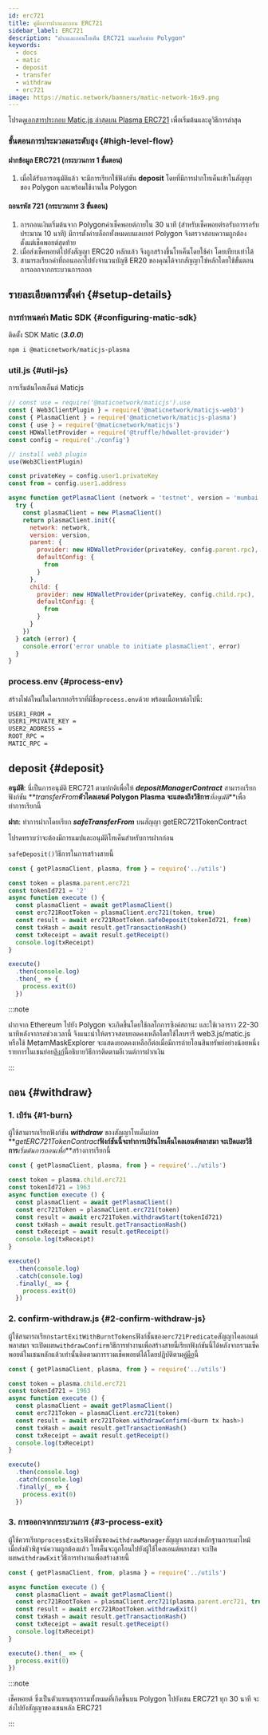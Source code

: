 ```yaml
---
id: erc721
title: คู่มือการฝากและถอน ERC721
sidebar_label: ERC721
description: "ฝากและถอนโทเค็น ERC721 บนเครือข่าย Polygon"
keywords:
  - docs
  - matic
  - deposit
  - transfer
  - withdraw
  - erc721
image: https://matic.network/banners/matic-network-16x9.png
---
```


โปรดดู[เอกสารประกอบ Matic.js ล่าสุดบน Plasma ERC721](https://maticnetwork.github.io/matic.js/docs/plasma/erc721/) เพื่อเริ่มต้นและดูวิธีการล่าสุด

### ขั้นตอนการประมวลผลระดับสูง {#high-level-flow}

#### **ฝากข้อมูล ERC721 (กระบวนการ 1 ขั้นตอน)**

1. เมื่อได้รับการอนุมัติแล้ว จะมีการเรียกใช้ฟังก์ชัน **deposit** โดยที่มีการฝากโทเค็นเข้าในสัญญาของ Polygon และพร้อมใช้งานใน Polygon

#### **ถอนรหัส 721 (กระบวนการ 3 ขั้นตอน)**

1. การถอนเงินเริ่มต้นจาก Polygonค่าเช็คพอยต์ภายใน 30 นาที (สำหรับเช็คพอยต์รอรับการรอรับประมาณ 10 นาที) มีการตั้งค่าบล็อกทั้งหมดบนเลเยอร์ Polygon จึงตรวจสอบความถูกต้องตั้งแต่เช็คพอยต์สุดท้าย
2. เมื่อส่งเช็คพอยต์ไปยังสัญญา ERC20 หลักแล้ว จึงถูกสร้างขึ้นโทเค็นโดยใช้ค่า โดยเทียบเท่าได้
3. สามารถเรียกค่าที่ถอนออกไปยังจำนวนบัญชี ER20 ของคุณได้จากสัญญาโซ่หลักโดยใช้ขั้นตอนการออกจากกระบวนการออก

## รายละเอียดการตั้งค่า {#setup-details}

### การกำหนดค่า Matic SDK {#configuring-matic-sdk}

ติดตั้ง SDK Matic (**_3.0.0_**)

```bash
npm i @maticnetwork/maticjs-plasma
```

### util.js {#util-js}

การเริ่มต้นไคลเอ็นต์ Maticjs

```js
// const use = require('@maticnetwork/maticjs').use
const { Web3ClientPlugin } = require('@maticnetwork/maticjs-web3')
const { PlasmaClient } = require('@maticnetwork/maticjs-plasma')
const { use } = require('@maticnetwork/maticjs')
const HDWalletProvider = require('@truffle/hdwallet-provider')
const config = require('./config')

// install web3 plugin
use(Web3ClientPlugin)

const privateKey = config.user1.privateKey
const from = config.user1.address

async function getPlasmaClient (network = 'testnet', version = 'mumbai') {
  try {
    const plasmaClient = new PlasmaClient()
    return plasmaClient.init({
      network: network,
      version: version,
      parent: {
        provider: new HDWalletProvider(privateKey, config.parent.rpc),
        defaultConfig: {
          from
        }
      },
      child: {
        provider: new HDWalletProvider(privateKey, config.child.rpc),
        defaultConfig: {
          from
        }
      }
    })
  } catch (error) {
    console.error('error unable to initiate plasmaClient', error)
  }
}
```

### process.env {#process-env}

สร้างไฟล์ใหม่ในไดเรกทอรีรากที่มีชื่อ`process.env`ด้วย พร้อมเนื้อหาต่อไปนี้:

```bash
USER1_FROM =
USER1_PRIVATE_KEY =
USER2_ADDRESS =
ROOT_RPC =
MATIC_RPC =
```

## deposit {#deposit}

**อนุมัติ**: นี่เป็นการอนุมัติ ERC721 ตามปกติเพื่อให้ **_depositManagerContract_** สามารถเรียกฟังก์ชัน **_transferFrom_**ตัวไคลเอนต์ Polygon Plasma จะแสดงถึงวิธีการ**_ที่อนุมัติ_**เพื่อทำการเรียกนี้

**ฝาก**: ทำการฝากโดยเรียก **_safeTransferFrom_** บนสัญญา getERC721TokenContract

โปรดทราบว่าจะต้องมีการแมปและอนุมัติโทเค็นสำหรับการฝากก่อน

`safeDeposit()`วิธีการในการสร้างสายนี้

```js
const { getPlasmaClient, plasma, from } = require('../utils')

const token = plasma.parent.erc721
const tokenId721 = '2'
async function execute () {
  const plasmaClient = await getPlasmaClient()
  const erc721RootToken = plasmaClient.erc721(token, true)
  const result = await erc721RootToken.safeDeposit(tokenId721, from)
  const txHash = await result.getTransactionHash()
  const txReceipt = await result.getReceipt()
  console.log(txReceipt)
}

execute()
  .then(console.log)
  .then(_ => {
    process.exit(0)
  })

```

:::note

ฝากจาก Ethereum ไปยัง Polygon จะเกิดขึ้นโดยใช้กลไกการซิงค์สถานะ และใช้เวลาราว 22-30 นาทีหลังจากรอช่วงเวลานี้ จึงแนะนำให้ตรวจสอบยอดคงเหลือโดยใช้ไลบรารี web3.js/matic.js หรือใช้ MetamMaskExplorer จะแสดงยอดคงเหลือก็ต่อเมื่อมีการถ่ายโอนสินทรัพย์อย่างน้อยหนึ่งรายการในเชนย่อย[ลิงก์](/docs/develop/ethereum-polygon/plasma/deposit-withdraw-event-plasma)นี้อธิบายวิธีการติดตามอีเวนต์การฝากเงิน

:::

## ถอน {#withdraw}

### 1. เบิร์น {#1-burn}

ผู้ใช้สามารถเรียกฟังก์ชัน **_withdraw_** ของสัญญาโทเค็นย่อย **_getERC721TokenContract_**ฟังก์ชันนี้จะทำการเบิร์นโทเค็นไคลเอนต์พลาสมา จะเปิดเผยวิธีการ**_เริ่มต้นการถอนเพื่อ_**สร้างการเรียกนี้

```js
const { getPlasmaClient, plasma, from } = require('../utils')

const token = plasma.child.erc721
const tokenId721 = 1963
async function execute () {
  const plasmaClient = await getPlasmaClient()
  const erc721Token = plasmaClient.erc721(token)
  const result = await erc721Token.withdrawStart(tokenId721)
  const txHash = await result.getTransactionHash()
  const txReceipt = await result.getReceipt()
  console.log(txReceipt)
}

execute()
  .then(console.log)
  .catch(console.log)
  .finally(_ => {
    process.exit(0)
  })
```

### 2. confirm-withdraw.js {#2-confirm-withdraw-js}

ผู้ใช้สามารถเรียก`startExitWithBurntTokens`ฟังก์ชั่นของ`erc721Predicate`สัญญาไคลเอนต์พลาสมา จะเปิดเผย`withdrawConfirm`วิธีการทำงานเพื่อสร้างสายนี้เรียกฟังก์ชันนี้ได้หลังจากรวมเช็คพอยต์ในเชนหลักแล้วเท่านั้นติดตามการรวมเช็คพอยต์ได้โดยปฏิบัติตาม[คู่มือ](/docs/develop/ethereum-polygon/plasma/deposit-withdraw-event-plasma#checkpoint-events)นี้


```js
const { getPlasmaClient, plasma, from } = require('../utils')

const token = plasma.child.erc721
const tokenId721 = 1963
async function execute () {
  const plasmaClient = await getPlasmaClient()
  const erc721Token = plasmaClient.erc721(token)
  const result = await erc721Token.withdrawConfirm(<burn tx hash>)
  const txHash = await result.getTransactionHash()
  const txReceipt = await result.getReceipt()
  console.log(txReceipt)
}

execute()
  .then(console.log)
  .catch(console.log)
  .finally(_ => {
    process.exit(0)
  })
```

### 3. การออกจากกระบวนการ {#3-process-exit}

ผู้ใช้ควรเรียก`processExits`ฟังก์ชั่นของ`withdrawManager`สัญญา และส่งหลักฐานการเผาไหม้เมื่อส่งตัวพิสูจน์ความถูกต้องแล้ว โทเค็นจะถูกโอนไปยังผู้ใช้ไคลเอนต์พลาสมา จะเปิดเผย`withdrawExit`วิธีการทำงานเพื่อสร้างสายนี้

```js
const { getPlasmaClient, from, plasma } = require('../utils')

async function execute () {
  const plasmaClient = await getPlasmaClient()
  const erc721RootToken = plasmaClient.erc721(plasma.parent.erc721, true)
  const result = await erc721RootToken.withdrawExit()
  const txHash = await result.getTransactionHash()
  const txReceipt = await result.getReceipt()
  console.log(txReceipt)
}

execute().then(_ => {
  process.exit(0)
})
```

:::note

เช็คพอยต์ ซึ่งเป็นตัวแทนธุรกรรมทั้งหมดที่เกิดขึ้นบน Polygon ไปยังเชน ERC721 ทุก 30 นาที จะส่งไปยังสัญญาของเชนหลัก ERC721

:::
